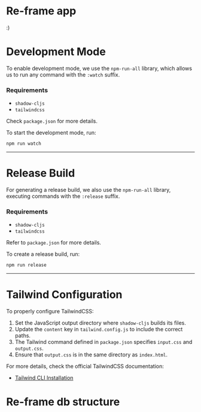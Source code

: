 # Re-frame app
:)

# Development Mode  
To enable development mode, we use the `npm-run-all` library, which allows us to run any command with the `:watch` suffix.  

### Requirements  
- `shadow-cljs`  
- `tailwindcss`  

Check `package.json` for more details.  

To start the development mode, run:  
```sh
npm run watch
```

---

# Release Build  
For generating a release build, we also use the `npm-run-all` library, executing commands with the `:release` suffix.  

### Requirements  
- `shadow-cljs`  
- `tailwindcss`  

Refer to `package.json` for more details.  

To create a release build, run:  
```sh
npm run release
```

---

# Tailwind Configuration  
To properly configure TailwindCSS:  

1. Set the JavaScript output directory where `shadow-cljs` builds its files.  
2. Update the `content` key in `tailwind.config.js` to include the correct paths.  
3. The Tailwind command defined in `package.json` specifies `input.css` and `output.css`.  
4. Ensure that `output.css` is in the same directory as `index.html`.  

For more details, check the official TailwindCSS documentation:  
- [Tailwind CLI Installation](https://tailwindcss.com/docs/installation/tailwind-cli)  


# Re-frame db structure